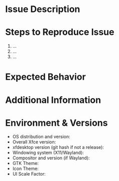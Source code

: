 <!--
Please fill this template out in full. Issue reports with missing
relevant information may be closed without comment.
-->

# Issue Description

<!--
More detail is better.  Details that you think are unimportant may not
be.
-->

# Steps to Reproduce Issue

<!--
Clear, easy-to-follow reproduction steps are key to understanding and
fixing the issue.
-->

1. ...
2. ...
3. ...

# Expected Behavior

<!--
Often it isn't clear: what did you expect to happen that didn't happen?
-->

# Additional Information

<!--
Please list the values of any settings that may be relevant to the
issue.  Include any relevant logs our console output.  If a screenshot
or screencast video may be helpful, attach it here.
-->

# Environment & Versions

<!--
If you are running a stable release, please try to test with the latest
stable version.  If you are running a dev release, it is very important
that you test with the current state of git master.
-->

* OS distribution and version:
* Overall Xfce version:
* xfdesktop version (git hash if not a release):
* Windowing system (X11/Wayland):
* Compositor and version (if Wayland):
* GTK Theme:
* Icon Theme:
* UI Scale Factor:

